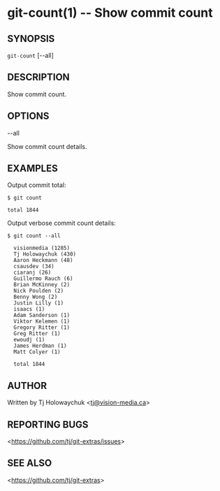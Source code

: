 git-count(1) -- Show commit count
=================================

## SYNOPSIS

`git-count` [--all]

## DESCRIPTION

  Show commit count.

## OPTIONS

  --all

  Show commit count details.

## EXAMPLES


 Output commit total:

    $ git count

    total 1844

 Output verbose commit count details:

    $ git count --all

	  visionmedia (1285)
	  Tj Holowaychuk (430)
	  Aaron Heckmann (48)
	  csausdev (34)
	  ciaranj (26)
	  Guillermo Rauch (6)
	  Brian McKinney (2)
	  Nick Poulden (2)
	  Benny Wong (2)
	  Justin Lilly (1)
	  isaacs (1)
	  Adam Sanderson (1)
	  Viktor Kelemen (1)
	  Gregory Ritter (1)
	  Greg Ritter (1)
	  ewoudj (1)
	  James Herdman (1)
	  Matt Colyer (1)

	  total 1844

## AUTHOR

Written by Tj Holowaychuk &lt;<tj@vision-media.ca>&gt;

## REPORTING BUGS

&lt;<https://github.com/tj/git-extras/issues>&gt;

## SEE ALSO

&lt;<https://github.com/tj/git-extras>&gt;
